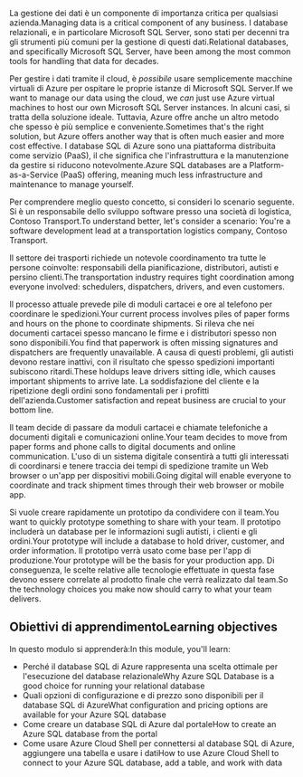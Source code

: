<span data-ttu-id="27f5b-101">La gestione dei dati è un componente di importanza critica per qualsiasi azienda.</span><span class="sxs-lookup"><span data-stu-id="27f5b-101">Managing data is a critical component of any business.</span></span> <span data-ttu-id="27f5b-102">I database relazionali, e in particolare Microsoft SQL Server, sono stati per decenni tra gli strumenti più comuni per la gestione di questi dati.</span><span class="sxs-lookup"><span data-stu-id="27f5b-102">Relational databases, and specifically Microsoft SQL Server, have been among the most common tools for handling that data for decades.</span></span> 

<span data-ttu-id="27f5b-103">Per gestire i dati tramite il cloud, è _possibile_ usare semplicemente macchine virtuali di Azure per ospitare le proprie istanze di Microsoft SQL Server.</span><span class="sxs-lookup"><span data-stu-id="27f5b-103">If we want to manage our data using the cloud, we _can_ just use Azure virtual machines to host our own Microsoft SQL Server instances.</span></span> <span data-ttu-id="27f5b-104">In alcuni casi, si tratta della soluzione ideale. Tuttavia, Azure offre anche un altro metodo che spesso è più semplice e conveniente.</span><span class="sxs-lookup"><span data-stu-id="27f5b-104">Sometimes that's the right solution, but Azure offers another way that is often much easier and more cost effective.</span></span> <span data-ttu-id="27f5b-105">I database SQL di Azure sono una piattaforma distribuita come servizio (PaaS), il che significa che l'infrastruttura e la manutenzione da gestire si riducono notevolmente.</span><span class="sxs-lookup"><span data-stu-id="27f5b-105">Azure SQL databases are a Platform-as-a-Service (PaaS) offering, meaning much less infrastructure and maintenance to manage yourself.</span></span>

<span data-ttu-id="27f5b-106">Per comprendere meglio questo concetto, si consideri lo scenario seguente. Si è un responsabile dello sviluppo software presso una società di logistica, Contoso Transport.</span><span class="sxs-lookup"><span data-stu-id="27f5b-106">To understand better, let's consider a scenario: You're a software development lead at a transportation logistics company, Contoso Transport.</span></span>

<span data-ttu-id="27f5b-107">Il settore dei trasporti richiede un notevole coordinamento tra tutte le persone coinvolte: responsabili della pianificazione, distributori, autisti e persino clienti.</span><span class="sxs-lookup"><span data-stu-id="27f5b-107">The transportation industry requires tight coordination among everyone involved: schedulers, dispatchers, drivers, and even customers.</span></span>

<span data-ttu-id="27f5b-108">Il processo attuale prevede pile di moduli cartacei e ore al telefono per coordinare le spedizioni.</span><span class="sxs-lookup"><span data-stu-id="27f5b-108">Your current process involves piles of paper forms and hours on the phone to coordinate shipments.</span></span> <span data-ttu-id="27f5b-109">Si rileva che nei documenti cartacei spesso mancano le firme e i distributori spesso non sono disponibili.</span><span class="sxs-lookup"><span data-stu-id="27f5b-109">You find that paperwork is often missing signatures and dispatchers are frequently unavailable.</span></span> <span data-ttu-id="27f5b-110">A causa di questi problemi, gli autisti devono restare inattivi, con il risultato che spesso spedizioni importanti subiscono ritardi.</span><span class="sxs-lookup"><span data-stu-id="27f5b-110">These holdups leave drivers sitting idle, which causes important shipments to arrive late.</span></span> <span data-ttu-id="27f5b-111">La soddisfazione del cliente e la ripetizione degli ordini sono fondamentali per i profitti dell'azienda.</span><span class="sxs-lookup"><span data-stu-id="27f5b-111">Customer satisfaction and repeat business are crucial to your bottom line.</span></span>

<span data-ttu-id="27f5b-112">Il team decide di passare da moduli cartacei e chiamate telefoniche a documenti digitali e comunicazioni online.</span><span class="sxs-lookup"><span data-stu-id="27f5b-112">Your team decides to move from paper forms and phone calls to digital documents and online communication.</span></span> <span data-ttu-id="27f5b-113">L'uso di un sistema digitale consentirà a tutti gli interessati di coordinarsi e tenere traccia dei tempi di spedizione tramite un Web browser o un'app per dispositivi mobili.</span><span class="sxs-lookup"><span data-stu-id="27f5b-113">Going digital will enable everyone to coordinate and track shipment times through their web browser or mobile app.</span></span>

<span data-ttu-id="27f5b-114">Si vuole creare rapidamente un prototipo da condividere con il team.</span><span class="sxs-lookup"><span data-stu-id="27f5b-114">You want to quickly prototype something to share with your team.</span></span> <span data-ttu-id="27f5b-115">Il prototipo includerà un database per le informazioni sugli autisti, i clienti e gli ordini.</span><span class="sxs-lookup"><span data-stu-id="27f5b-115">Your prototype will include a database to hold driver, customer, and order information.</span></span> <span data-ttu-id="27f5b-116">Il prototipo verrà usato come base per l'app di produzione.</span><span class="sxs-lookup"><span data-stu-id="27f5b-116">Your prototype will be the basis for your production app.</span></span> <span data-ttu-id="27f5b-117">Di conseguenza, le scelte relative alle tecnologie effettuate in questa fase devono essere correlate al prodotto finale che verrà realizzato dal team.</span><span class="sxs-lookup"><span data-stu-id="27f5b-117">So the technology choices you make now should carry to what your team delivers.</span></span>

## <a name="learning-objectives"></a><span data-ttu-id="27f5b-118">Obiettivi di apprendimento</span><span class="sxs-lookup"><span data-stu-id="27f5b-118">Learning objectives</span></span>

<span data-ttu-id="27f5b-119">In questo modulo si apprenderà:</span><span class="sxs-lookup"><span data-stu-id="27f5b-119">In this module, you'll learn:</span></span>

- <span data-ttu-id="27f5b-120">Perché il database SQL di Azure rappresenta una scelta ottimale per l'esecuzione del database relazionale</span><span class="sxs-lookup"><span data-stu-id="27f5b-120">Why Azure SQL Database is a good choice for running your relational database</span></span>
- <span data-ttu-id="27f5b-121">Quali opzioni di configurazione e di prezzo sono disponibili per il database SQL di Azure</span><span class="sxs-lookup"><span data-stu-id="27f5b-121">What configuration and pricing options are available for your Azure SQL database</span></span>
- <span data-ttu-id="27f5b-122">Come creare un database SQL di Azure dal portale</span><span class="sxs-lookup"><span data-stu-id="27f5b-122">How to create an Azure SQL database from the portal</span></span>
- <span data-ttu-id="27f5b-123">Come usare Azure Cloud Shell per connettersi al database SQL di Azure, aggiungere una tabella e usare i dati</span><span class="sxs-lookup"><span data-stu-id="27f5b-123">How to use Azure Cloud Shell to connect to your Azure SQL database, add a table, and work with data</span></span>